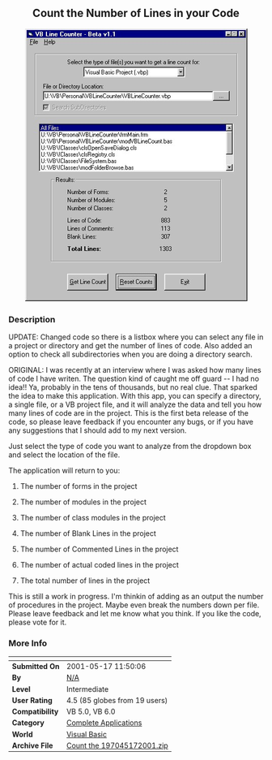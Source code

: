 ﻿<div align="center">

## Count the Number of Lines in your Code

<img src="PIC2001517115406.jpg">
</div>

### Description

UPDATE: Changed code so there is a listbox where you can select any file in a project or directory and get the number of lines of code. Also added an option to check all subdirectories when you are doing a directory search.

ORIGINAL: I was recently at an interview where I was asked how many lines of code I have writen. The question kind of caught me off guard -- I had no idea!! Ya, probably in the tens of thousands, but no real clue. That sparked the idea to make this application. With this app, you can specify a directory, a single file, or a VB project file, and it will analyze the data and tell you how many lines of code are in the project. This is the first beta release of the code, so please leave feedback if you encounter any bugs, or if you have any suggestions that I should add to my next version.

Just select the type of code you want to analyze from the dropdown box and select the location of the file.

The application will return to you:

1. The number of forms in the project

2. The number of modules in the project

3. The number of class modules in the project

4. The number of Blank Lines in the project

5. The number of Commented Lines in the project

6. The number of actual coded lines in the project

7. The total number of lines in the project

This is still a work in progress. I'm thinkin of adding as an output the number of procedures in the project. Maybe even break the numbers down per file. Please leave feedback and let me know what you think. If you like the code, please vote for it.
 
### More Info
 


<span>             |<span>
---                |---
**Submitted On**   |2001-05-17 11:50:06
**By**             |[N/A](https://github.com/Planet-Source-Code/PSCIndex/blob/master/ByAuthor/empty.md)
**Level**          |Intermediate
**User Rating**    |4.5 (85 globes from 19 users)
**Compatibility**  |VB 5\.0, VB 6\.0
**Category**       |[Complete Applications](https://github.com/Planet-Source-Code/PSCIndex/blob/master/ByCategory/complete-applications__1-27.md)
**World**          |[Visual Basic](https://github.com/Planet-Source-Code/PSCIndex/blob/master/ByWorld/visual-basic.md)
**Archive File**   |[Count the 197045172001\.zip](https://github.com/Planet-Source-Code/count-the-number-of-lines-in-your-code__1-23226/archive/master.zip)








